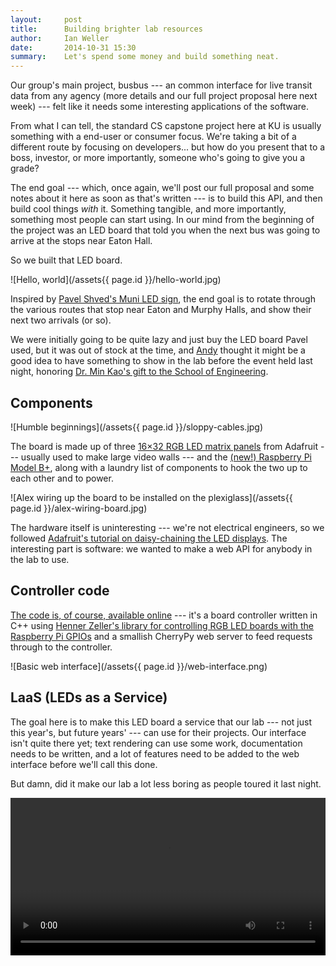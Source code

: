 ```yaml
---
layout:     post
title:      Building brighter lab resources
author:     Ian Weller
date:       2014-10-31 15:30
summary:    Let's spend some money and build something neat.
---
```


Our group's main project, busbus --- an common interface for live transit data
from any agency (more details and our full project proposal here next week) ---
felt like it needs some interesting applications of the software.

From what I can tell, the standard CS capstone project here at KU is usually
something with a end-user or consumer focus. We're taking a bit of a different
route by focusing on developers... but how do you present that to a boss,
investor, or more importantly, someone who's going to give you a grade?

The end goal --- which, once again, we'll post our full proposal and some notes
about it here as soon as that's written --- is to build this API, and then build
cool things *with* it. Something tangible, and more importantly, something most
people can start using. In our mind from the beginning of the project was an LED
board that told you when the next bus was going to arrive at the stops near
Eaton Hall.

So we built that LED board.

![Hello, world](/assets{{ page.id }}/hello-world.jpg)

Inspired by [Pavel Shved's Muni LED sign][muni-led], the end goal is to rotate
through the various routes that stop near Eaton and Murphy Halls, and show their
next two arrivals (or so).

[muni-led]: http://coldattic.info/shvedsky/pro/blogs/a-foo-walks-into-a-bar/posts/98

We were initially going to be quite lazy and just buy the LED board Pavel used,
but it was out of stock at the time, and [Andy][andy] thought it might be a good
idea to have something to show in the lab before the event held last night,
honoring [Dr. Min Kao's gift to the School of Engineering][endowment-kao].

[andy]: https://ku-fpg.github.io/people/andygill/
[endowment-kao]: http://www.kuendowment.org/s/1312/endowment/news.aspx?sid=1312&gid=1&pgid=1713&cid=3361&ecid=3361&crid=0&calpgid=15&calcid=3341

## Components

![Humble beginnings](/assets{{ page.id }}/sloppy-cables.jpg)

The board is made up of three [16&times;32 RGB LED matrix panels][ada-420] from
Adafruit --- usually used to make large video walls --- and the [(new!)
Raspberry Pi Model B+][ada-1914], along with a laundry list of components to
hook the two up to each other and to power.

[ada-420]: https://www.adafruit.com/products/420
[ada-1914]: https://www.adafruit.com/products/1914

![Alex wiring up the board to be installed on the plexiglass](/assets{{ page.id }}/alex-wiring-board.jpg)

The hardware itself is uninteresting --- we're not electrical engineers, so we
followed [Adafruit's tutorial on daisy-chaining the LED displays][ada-tut]. The
interesting part is software: we wanted to make a web API for anybody in the lab
to use.

[ada-tut]: https://learn.adafruit.com/16x32-rgb-display-with-raspberry-pi-part-2

## Controller code

[The code is, of course, available online][gh-3001-ledboard] --- it's a board
controller written in C++ using [Henner Zeller's library for controlling RGB LED
boards with the Raspberry Pi GPIOs][gh-ledmatrix] and a smallish CherryPy web
server to feed requests through to the controller.

[gh-3001-ledboard]: https://github.com/spaceboats/3001-ledboard
[gh-ledmatrix]: https://github.com/hzeller/rpi-rgb-led-matrix

![Basic web interface](/assets{{ page.id }}/web-interface.png)

## LaaS (LEDs as a Service)

The goal here is to make this LED board a service that our lab --- not just this
year's, but future years' --- can use for their projects. Our interface isn't
quite there yet; text rendering can use some work, documentation needs to be
written, and a lot of features need to be added to the web interface before
we'll call this done.

But damn, did it make our lab a lot less boring as people toured it last night.

<video autoplay loop controls style="width: 100%;">
    <source src="/assets{{ page.id }}/rock-chalk.webm" type="video/webm">
    <source src="/assets{{ page.id }}/rock-chalk.mp4" type="video/mp4">
</video>
